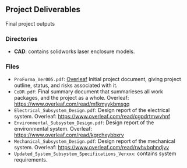 ## Project Deliverables
Final project outputs

### Directories
*   **CAD**: contains solidworks laser enclosure models.
### Files

*	`ProForma_Ver005.pdf`:	[Overleaf](https://www.overleaf.com/10595988ydvxrwtmksfk) Initial project document, giving project outline, status, and risks associated with it.
*	`CoDR.pdf`:	Final summary document that summarieses all work packages, and the project as a whole. Overleaf: https://www.overleaf.com/read/mfkmyykbmsgq
*	`Electrical_Subsystem_Design.pdf`:	Design report of the electrical system. Overleaf: https://www.overleaf.com/read/cgpdrtmwvhnf
*	`Environmental_Subsystem_Design.pdf`:	Design report of the environmental system. Overleaf: https://www.overleaf.com/read/kgrchxybbxrv
*	`Mechanical_Subsystem_Design.pdf`:	Design report of the mechanical system. Overleaf: https://www.overleaf.com/read/rwhvbqhndjvv
*   `Updated_System_Subsystem_Specifications_Verxxx`: contains system requirements.
